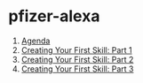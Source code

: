 # pfizer-alexa

1. [Agenda](./agenda.md)
1. [Creating Your First Skill: Part 1](./workshop_01.md)
1. [Creating Your First Skill: Part 2](./workshop_02.md)
1. [Creating Your First Skill: Part 3](./workshop_03.md)